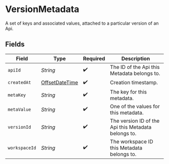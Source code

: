 # VersionMetadata

A set of keys and associated values, attached to a particular version of an Api.


## Fields

| Field                                                                                     | Type                                                                                      | Required                                                                                  | Description                                                                               |
| ----------------------------------------------------------------------------------------- | ----------------------------------------------------------------------------------------- | ----------------------------------------------------------------------------------------- | ----------------------------------------------------------------------------------------- |
| `apiId`                                                                                   | *String*                                                                                  | :heavy_check_mark:                                                                        | The ID of the Api this Metadata belongs to.                                               |
| `createdAt`                                                                               | [OffsetDateTime](https://docs.oracle.com/javase/8/docs/api/java/time/OffsetDateTime.html) | :heavy_check_mark:                                                                        | Creation timestamp.                                                                       |
| `metaKey`                                                                                 | *String*                                                                                  | :heavy_check_mark:                                                                        | The key for this metadata.                                                                |
| `metaValue`                                                                               | *String*                                                                                  | :heavy_check_mark:                                                                        | One of the values for this metadata.                                                      |
| `versionId`                                                                               | *String*                                                                                  | :heavy_check_mark:                                                                        | The version ID of the Api this Metadata belongs to.                                       |
| `workspaceId`                                                                             | *String*                                                                                  | :heavy_check_mark:                                                                        | The workspace ID this Metadata belongs to.                                                |